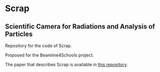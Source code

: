 # Scrap
## Scientific Camera for Radiations and Analysis of Particles

Repository for the code of Scrap.

Proposed for the Beamline4Schools project.

The paper that describes Scrap is available in [this repository](https://github.com/GianlucaTarantino/Scrap/blob/master/ScrapPaper.pdf).
